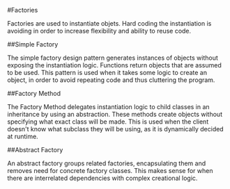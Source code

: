 #Factories

Factories are used to instantiate objets. Hard coding the instantiation is avoiding in order to increase flexibility and ability to reuse code.

##Simple Factory

The simple factory design pattern generates instances of objects without exposing the instantiation logic. Functions return objects that are assumed to be used.
This pattern is used when it takes some logic to create an object, in order to avoid repeating code and thus cluttering the program.

##Factory Method

The Factory Method delegates instantiation logic to child classes in an inheritance by using an abstraction. These methods create objects without specifying what
exact class will be made. This is used when the client doesn't know what subclass they will be using, as it is dynamically decided at runtime.

##Abstract Factory

An abstract factory groups related factories, encapsulating them and removes need for concrete factory classes. This makes sense for when there are
interrelated dependencies with complex creational logic.
